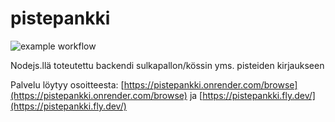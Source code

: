 # pistepankki

![example workflow](https://github.com/Desipeli/pistepankki_backend/actions/workflows/main.yml/badge.svg)

Nodejs.llä toteutettu backendi sulkapallon/kössin yms. pisteiden kirjaukseen

Palvelu löytyy osoitteesta: [https://pistepankki.onrender.com/browse](https://pistepankki.onrender.com/browse) ja [https://pistepankki.fly.dev/](https://pistepankki.fly.dev/)
